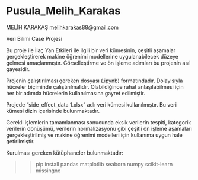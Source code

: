 # Pusula_Melih_Karakas

MELİH KARAKAŞ
melihkarakas88@gmail.com

Veri Bilimi Case Projesi

Bu proje ile İlaç Yan Etkileri ile ilgili bir veri kümesinin, çeşitli aşamalar gerçekleştirerek makine öğrenimi modellerine uygulanabilecek düzeye gelmesi amaçlanmıştır. Görselleştirme ve ön işleme adımları bu projenin asıl gayesidir. 

Projenin çalıştırılması gereken dosyası (.ipynb) formatındadır. Dolayısıyla hücreler biçiminde çalıştırılmalıdır. Olabildiğince rahat anlaşılabilmesi için her bir adımda hücrelerin kullanılmasına gayret edilmiştir. 

Projede “side_effect_data 1.xlsx” adlı veri kümesi kullanılmıştır. Bu veri kümesi dizin içerisinde bulunmaktadır. 

Gerekli işlemlerin tamamlanması sonucunda eksik verilerin tespiti, kategorik verilerin dönüşümü, verilerin normalizasyonu gibi çeşitli ön işleme aşamaları gerçekleştirilmiş ve makine öğrenimi modelleri için kullanıma uygun hale getirilmiştir. 

Kurulması gereken kütüphaneler bulunmaktadır:
>> pip install pandas matplotlib seaborn numpy scikit-learn missingno
